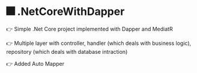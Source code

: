 # 🎆  .NetCoreWithDapper


👉  Simple .Net Core project implemented with Dapper and MediatR

👉  Multiple layer with controller, handler (which deals with business logic), repository (which deals with database intraction)

👉  Added Auto Mapper
